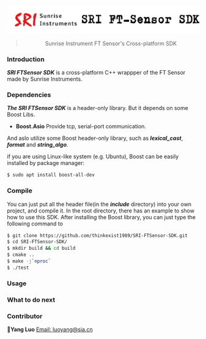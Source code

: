 <div align="center">
  <img src="./logo.png" alt="">
  <blockquote>Sunrise Instrument FT Sensor's Cross-platform SDK</blockquote>
</div>


### Introduction

**_SRI FTSensor SDK_** is a cross-platform C++ wrappper of the FT Sensor made by Sunrise Instruments.

### Dependencies

***The SRI FTSensor SDK*** is a header-only library. But it depends on some Boost Libs.

* **Boost.Asio** Provide tcp, serial-port communication.

And aslo utilize some Boost header-only library, such as ***lexical_cast***, ***format*** and ***string_algo***.

if you are using Linux-like system (e.g. Ubuntu), Boost can be easily installed by package manager:

```bash
$ sudo apt install boost-all-dev
```

### Compile

You can just put all the header file(in the ***include*** directory) into your own project, and compile it. In the root directory, there has an example to show how to use this SDK. After installing the Boost library, you can just type the following command to 

```bash
$ git clone https://github.com/thinkexist1989/SRI-FTSensor-SDK.git
$ cd SRI-FTSensor-SDK/
$ mkdir build && cd build
$ cmake ..
$ make -j`nproc`
$ ./test
```

### Usage



### What to do next



### Contributor

:bust_in_silhouette:**Yang Luo**  [Email: luoyang@sia.cn](mailto:luoyang@sia.cn)